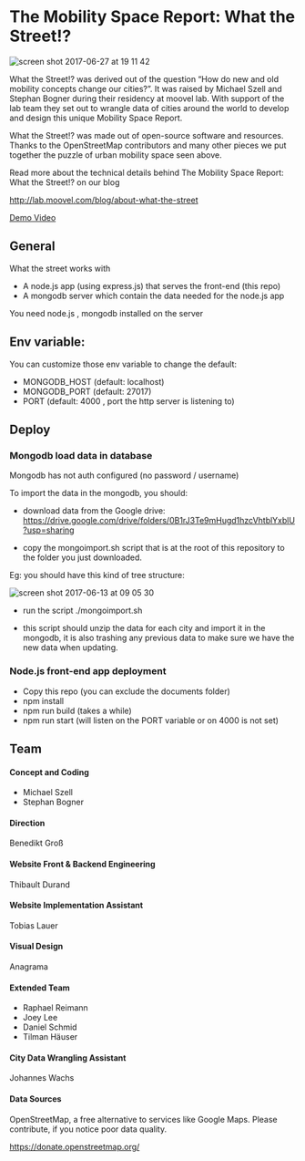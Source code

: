 # The Mobility Space Report: What the Street!?

![screen shot 2017-06-27 at 19 11 42](https://user-images.githubusercontent.com/533590/27597962-b001f55c-5b6c-11e7-97e4-d3fef2033637.png)

What the Street!? was derived out of the question “How do new and old mobility concepts change our cities?”. It was raised by Michael Szell and Stephan Bogner during their residency at moovel lab. With support of the lab team they set out to wrangle data of cities around the world to develop and design this unique Mobility Space Report.

What the Street!? was made out of open-source software and resources. Thanks to the OpenStreetMap contributors and many other pieces we put together the puzzle of urban mobility space seen above.

Read more about the technical details behind The Mobility Space Report: What the Street!? on our blog

http://lab.moovel.com/blog/about-what-the-street

[Demo Video](https://www.youtube.com/watch?v=QxRr3CSfp8E)

## General

What the street works with

- A node.js app (using express.js) that serves the front-end (this repo)
- A mongodb server which contain the data needed for the node.js app

You need node.js , mongodb installed on the server

## Env variable:

You can customize those env variable to change the default:

- MONGODB_HOST (default: localhost)
- MONGODB_PORT (default: 27017)
- PORT (default: 4000 , port the http server is listening to)

## Deploy

### Mongodb load data in database

Mongodb has not auth configured (no password / username)

To import the data in the mongodb, you should:

- download data from the Google drive: https://drive.google.com/drive/folders/0B1rJ3Te9mHugd1hzcVhtblYxblU?usp=sharing 

- copy the mongoimport.sh script that is at the root of this repository to the folder you just downloaded.

Eg: you should have this kind of tree structure:

![screen shot 2017-06-13 at 09 05 30](https://user-images.githubusercontent.com/533590/27068220-9621dfd6-5017-11e7-90d6-e77e99023b74.png)

- run the script ./mongoimport.sh 

- this script should unzip the data for each city and import it in the mongodb, it is also trashing any previous data to make sure we have the new data when updating.

### Node.js front-end app deployment

- Copy this repo (you can exclude the documents folder)
- npm install
- npm run build (takes a while)
- npm run start (will listen on the PORT variable or on 4000 is not set)

## Team

#### Concept and Coding
- Michael Szell
- Stephan Bogner

#### Direction
Benedikt Groß

#### Website Front & Backend Engineering
Thibault Durand

#### Website Implementation Assistant
Tobias Lauer

#### Visual Design
Anagrama

#### Extended Team

- Raphael Reimann
- Joey Lee
- Daniel Schmid
- Tilman Häuser

#### City Data Wrangling Assistant
Johannes Wachs

#### Data Sources
OpenStreetMap, a free alternative to services like Google Maps. Please contribute, if you notice poor data quality.

https://donate.openstreetmap.org/
